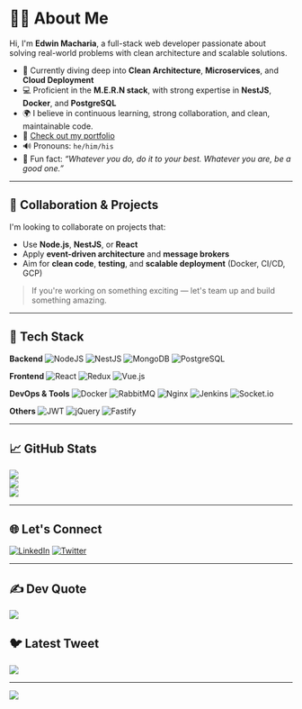 # 👨‍💻 About Me

Hi, I'm **Edwin Macharia**, a full-stack web developer passionate about solving real-world problems with clean architecture and scalable solutions.

- 🧠 Currently diving deep into **Clean Architecture**, **Microservices**, and **Cloud Deployment**
- 💻 Proficient in the **M.E.R.N stack**, with strong expertise in **NestJS**, **Docker**, and **PostgreSQL**
- 🌍 I believe in continuous learning, strong collaboration, and clean, maintainable code.
- 🔗 [Check out my portfolio](https://emash90.github.io/edwin-portfolio/)
- 🔊 Pronouns: `he/him/his`
- 🎯 Fun fact: *“Whatever you do, do it to your best. Whatever you are, be a good one.”*

---

## 🤝 Collaboration & Projects

I'm looking to collaborate on projects that:

- Use **Node.js**, **NestJS**, or **React**
- Apply **event-driven architecture** and **message brokers**
- Aim for **clean code**, **testing**, and **scalable deployment** (Docker, CI/CD, GCP)

> If you're working on something exciting — let's team up and build something amazing.

---

## 🚀 Tech Stack

**Backend**
![NodeJS](https://img.shields.io/badge/node.js-6DA55F?style=for-the-badge&logo=node.js&logoColor=white)
![NestJS](https://img.shields.io/badge/nestjs-%23E0234E.svg?style=for-the-badge&logo=nestjs&logoColor=white)
![MongoDB](https://img.shields.io/badge/MongoDB-%234ea94b.svg?style=for-the-badge&logo=mongodb&logoColor=white)
![PostgreSQL](https://img.shields.io/badge/PostgreSQL-%23316192.svg?style=for-the-badge&logo=postgresql&logoColor=white)

**Frontend**
![React](https://img.shields.io/badge/react-%2320232a.svg?style=for-the-badge&logo=react&logoColor=%2361DAFB)
![Redux](https://img.shields.io/badge/redux-%23593d88.svg?style=for-the-badge&logo=redux&logoColor=white)
![Vue.js](https://img.shields.io/badge/vuejs-%2335495e.svg?style=for-the-badge&logo=vuedotjs&logoColor=%234FC08D)

**DevOps & Tools**
![Docker](https://img.shields.io/badge/docker-%230db7ed.svg?style=for-the-badge&logo=docker&logoColor=white)
![RabbitMQ](https://img.shields.io/badge/rabbitmq-%23FF6600.svg?style=for-the-badge&logo=rabbitmq&logoColor=white)
![Nginx](https://img.shields.io/badge/nginx-%23009639.svg?style=for-the-badge&logo=nginx&logoColor=white)
![Jenkins](https://img.shields.io/badge/jenkins-%232C5263.svg?style=for-the-badge&logo=jenkins&logoColor=white)
![Socket.io](https://img.shields.io/badge/Socket.io-black?style=for-the-badge&logo=socket.io&badgeColor=010101)

**Others**
![JWT](https://img.shields.io/badge/JWT-black?style=for-the-badge&logo=JSON%20web%20tokens)
![jQuery](https://img.shields.io/badge/jquery-%230769AD.svg?style=for-the-badge&logo=jquery&logoColor=white)
![Fastify](https://img.shields.io/badge/fastify-%23000000.svg?style=for-the-badge&logo=fastify&logoColor=white)

---

## 📈 GitHub Stats

![](https://github-readme-stats.vercel.app/api?username=emash90&theme=dark&hide_border=false)<br/>
![](https://github-readme-streak-stats.herokuapp.com/?user=emash90&theme=dark&hide_border=false)<br/>
![](https://github-readme-stats.vercel.app/api/top-langs/?username=emash90&theme=dark&hide_border=false&layout=compact)

---

## 🌐 Let's Connect

[![LinkedIn](https://img.shields.io/badge/LinkedIn-%230077B5.svg?logo=linkedin&logoColor=white)](https://www.linkedin.com/in/edwin-macharia-20aa6450/) 
[![Twitter](https://img.shields.io/badge/Twitter-%231DA1F2.svg?logo=Twitter&logoColor=white)](https://twitter.com/@edwinkairu90)

---

## ✍️ Dev Quote

![](https://quotes-github-readme.vercel.app/api?type=horizontal&theme=radical)

## 🐦 Latest Tweet

[![](https://gtce.itsvg.in/api?username=@edwinkairu90)](https://twitter.com/@edwinkairu90)

---

[![](https://visitcount.itsvg.in/api?id=emash90&icon=0&color=0)](https://visitcount.itsvg.in)

<!-- Built with ❤️ using GPRM (https://gprm.itsvg.in) -->
